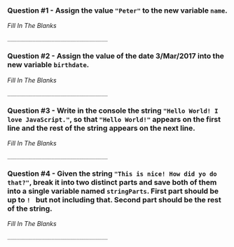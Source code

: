 ### Question #1 - Assign the value `"Peter"` to the new variable `name`.
 
*Fill In The Blanks*

``` 
________________________________
```

### Question #2 - Assign the value of the date 3/Mar/2017 into the new variable `birthdate`.

*Fill In The Blanks*

```
________________________________
```

### Question #3 - Write in the console the string `"Hello World! I love JavaScript."`, so that `"Hello World!"` appears on the first line and the rest of the string appears on the next line.

*Fill In The Blanks*

```
________________________________
```

### Question #4 - Given the string `"This is nice! How did yo do that?"`, break it into two distinct parts and save both of them into a single variable named `stringParts`. First part should be up to `! ` but not including that. Second part should be the rest of the string.

*Fill In The Blanks*

```
________________________________
```



